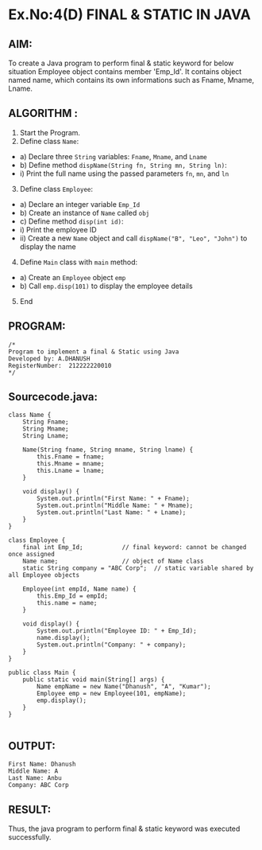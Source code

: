 # Ex.No:4(D) FINAL & STATIC IN JAVA

## AIM:
   To create a Java program to perform final & static keyword for below situation Employee object contains member 'Emp_Id'. It contains object named name, which contains its own informations such as Fname, Mname, Lname.
 
## ALGORITHM :
1.	Start the Program.
2.	Define class `Name`:
-	a) Declare three `String` variables: `Fname`, `Mname`, and `Lname`
-	b) Define method `dispName(String fn, String mn, String ln)`:
-	i) Print the full name using the passed parameters `fn`, `mn`, and `ln`
3.	Define class `Employee`:
-	a) Declare an integer variable `Emp_Id`
-	b) Create an instance of `Name` called `obj`
-	c) Define method `disp(int id)`:
-	i) Print the employee ID
-	ii) Create a new `Name` object and call `dispName("B", "Leo", "John")` to display the name
4.	Define `Main` class with `main` method:
-	a) Create an `Employee` object `emp`
-	b) Call `emp.disp(101)` to display the employee details
5.	End






## PROGRAM:
 ```
/*
Program to implement a final & Static using Java
Developed by: A.DHANUSH
RegisterNumber:  212222220010
*/
```

## Sourcecode.java:
```
class Name {
    String Fname;
    String Mname;
    String Lname;

    Name(String fname, String mname, String lname) {
        this.Fname = fname;
        this.Mname = mname;
        this.Lname = lname;
    }

    void display() {
        System.out.println("First Name: " + Fname);
        System.out.println("Middle Name: " + Mname);
        System.out.println("Last Name: " + Lname);
    }
}

class Employee {
    final int Emp_Id;           // final keyword: cannot be changed once assigned
    Name name;                  // object of Name class
    static String company = "ABC Corp";  // static variable shared by all Employee objects

    Employee(int empId, Name name) {
        this.Emp_Id = empId;
        this.name = name;
    }

    void display() {
        System.out.println("Employee ID: " + Emp_Id);
        name.display();
        System.out.println("Company: " + company);
    }
}

public class Main {
    public static void main(String[] args) {
        Name empName = new Name("Dhanush", "A", "Kumar");
        Employee emp = new Employee(101, empName);
        emp.display();
    }
}


```





## OUTPUT:
```Employee ID: 101
First Name: Dhanush
Middle Name: A
Last Name: Anbu
Company: ABC Corp
```



## RESULT:
Thus, the java program to perform final & static keyword was executed successfully.
